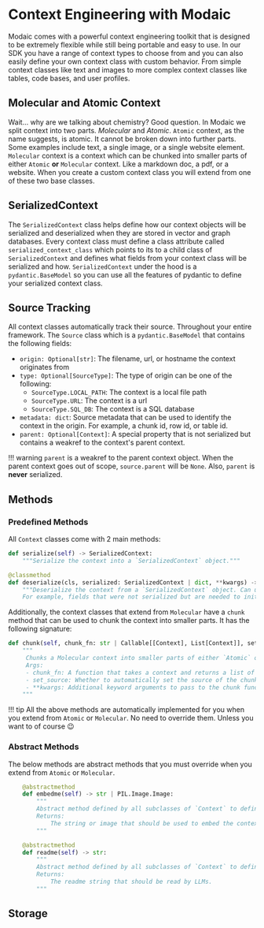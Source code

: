 # Context Engineering with Modaic

Modaic comes with a powerful context engineering toolkit that is designed to be extremely flexible while still being portable and easy to use. In our SDK you have a range of context types to choose from and you can also easily define your own context class with custom behavior. From simple context classes like text and images to more complex context classes like tables, code bases, and user profiles.

## Molecular and Atomic Context

Wait... why are we talking about chemistry? Good question. In Modaic we split context into two parts. _Molecular_ and _Atomic_. `Atomic` context, as the name suggests, is atomic. It cannot be broken down into further parts. Some examples include text, a single image, or a single website element. `Molecular` context is a context which can be chunked into smaller parts of either `Atomic` **or** `Molecular` context. Like a markdown doc, a pdf, or a website. When you create a custom context class you will extend from one of these two base classes.

## SerializedContext

The `SerializedContext` class helps define how our context objects will be serialized and deserialized when they are stored in vector and graph databases. Every context class must define a class attribute called `serialized_context_class` which points to its to a child class of `SerializedContext` and defines what fields from your context class will be serialized and how. `SerializedContext` under the hood is a `pydantic.BaseModel` so you can use all the features of pydantic to define your serialized context class.

## Source Tracking

All context classes automatically track their source. Throughout your entire framework. The `Source` class which is a `pydantic.BaseModel` that contains the following fields:

- `origin: Optional[str]`: The filename, url, or hostname the context originates from
- `type: Optional[SourceType]`: The type of origin can be one of the following:
  - `SourceType.LOCAL_PATH`: The context is a local file path
  - `SourceType.URL`: The context is a url
  - `SourceType.SQL_DB`: The context is a SQL database
- `metadata: dict`: Source metadata that can be used to identify the context in the origin. For example, a chunk id, row id, or table id.
- `parent: Optional[Context]`: A special property that is not serialized but contains a weakref to the context's parent context. 

!!! warning
    `parent` is a weakref to the parent context object. When the parent context goes out of scope, `source.parent` will be `None`. Also, `parent` is **never** serialized.

## Methods
### Predefined Methods

All `Context` classes come with 2 main methods:
```python
def serialize(self) -> SerializedContext:
    """Serialize the context into a `SerializedContext` object."""
```
```python
@classmethod
def deserialize(cls, serialized: SerializedContext | dict, **kwargs) -> Context:
    """Deserialize the context from a `SerializedContext` object. Can use kwargs to pass in additional fields to the Context constructor. 
    For example, fields that were not serialized but are needed to initialize the context. Or fields that you would like to override from the serialized context."""
```

Additionally, the context classes that extend from `Molecular` have a `chunk` method that can be used to chunk the context into smaller parts. It has the following signature:

```python
def chunk(self, chunk_fn: str | Callable[[Context], List[Context]], set_source: bool = True, **kwargs) -> bool:
    """
     Chunks a Molecular context into smaller parts of either `Atomic` or `Molecular` context. Chunks will be stored in the `.chunks` attribute.
     Args:
     - chunk_fn: A function that takes a context and returns a list of context objects.
     - set_source: Whether to automatically set the source of the chunked context objects based on the parent context.
     - **kwargs: Additional keyword arguments to pass to the chunk function.
    """
```
!!! tip
    All the above methods are automatically implemented for you when you extend from `Atomic` or `Molecular`. No need to override them. Unless you want to of course :wink:  

### Abstract Methods
The below methods are abstract methods that you must override when you extend from `Atomic` or `Molecular`.

```python
    @abstractmethod
    def embedme(self) -> str | PIL.Image.Image:
        """
        Abstract method defined by all subclasses of `Context` to define embedding behavior for embedding models.
        Returns:
            The string or image that should be used to embed the context.
        """
```
```python
    @abstractmethod
    def readme(self) -> str:
        """
        Abstract method defined by all subclasses of `Context` to define readme behavior for LLMs.
        Returns:
            The readme string that should be read by LLMs.
        """
```

## Storage
